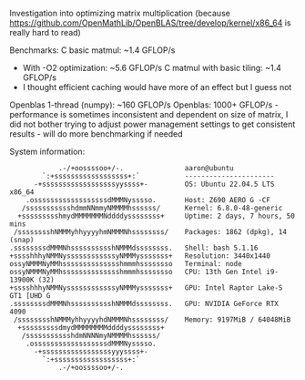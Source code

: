 Investigation into optimizing matrix multiplication (because https://github.com/OpenMathLib/OpenBLAS/tree/develop/kernel/x86_64 is really hard to read)

Benchmarks:
C basic matmul: ~1.4 GFLOP/s
- With -O2 optimization: ~5.6 GFLOP/s
C matmul with basic tiling: ~1.4 GFLOP/s
- I thought efficient caching would have more of an effect but I guess not

Openblas 1-thread (numpy): ~160 GFLOP/s
Openblas: 1000+ GFLOP/s
    - performance is sometimes inconsistent and dependent on size of matrix, I did not bother trying to adjust power management settings to get consistent results
    - will do more benchmarking if needed



System information:
```
            .-/+oossssoo+/-.               aaron@ubuntu 
        `:+ssssssssssssssssss+:`           ---------------------- 
      -+ssssssssssssssssssyyssss+-         OS: Ubuntu 22.04.5 LTS x86_64 
    .ossssssssssssssssssdMMMNysssso.       Host: Z690 AERO G -CF 
   /ssssssssssshdmmNNmmyNMMMMhssssss/      Kernel: 6.8.0-48-generic 
  +ssssssssshmydMMMMMMMNddddyssssssss+     Uptime: 2 days, 7 hours, 50 mins 
 /sssssssshNMMMyhhyyyyhmNMMMNhssssssss/    Packages: 1862 (dpkg), 14 (snap) 
.ssssssssdMMMNhsssssssssshNMMMdssssssss.   Shell: bash 5.1.16 
+sssshhhyNMMNyssssssssssssyNMMMysssssss+   Resolution: 3440x1440 
ossyNMMMNyMMhsssssssssssssshmmmhssssssso   Terminal: node 
ossyNMMMNyMMhsssssssssssssshmmmhssssssso   CPU: 13th Gen Intel i9-13900K (32)  
+sssshhhyNMMNyssssssssssssyNMMMysssssss+   GPU: Intel Raptor Lake-S GT1 [UHD G 
.ssssssssdMMMNhsssssssssshNMMMdssssssss.   GPU: NVIDIA GeForce RTX 4090 
 /sssssssshNMMMyhhyyyyhdNMMMNhssssssss/    Memory: 9197MiB / 64048MiB 
  +sssssssssdmydMMMMMMMMddddyssssssss+
   /ssssssssssshdmNNNNmyNMMMMhssssss/                              
    .ossssssssssssssssssdMMMNysssso.                               
      -+sssssssssssssssssyyyssss+-
        `:+ssssssssssssssssss+:`
            .-/+oossssoo+/-.
```